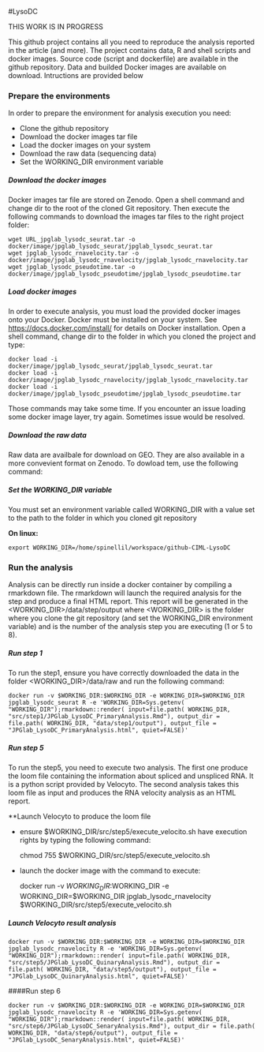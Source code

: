 #LysoDC


THIS WORK IS IN PROGRESS


This github project contains all you need to reproduce the analysis reported in the article (and more). The project contains data, R and shell scripts and docker images.
Source code (script and dockerfile) are available in the github repository. Data and builded Docker images are available on download. Intructions are provided below

### Prepare the environments

In order to prepare the environment for analysis execution you need:
- Clone the github repository
- Download the docker images tar file
- Load the docker images on your system
- Download the raw data (sequencing data)
- Set the WORKING_DIR environment variable

##### Download the docker images

Docker images tar file are stored on Zenodo. Open a shell command and change dir to the root of the cloned Git repository. Then execute the following commands to download the images tar files to the right project folder:

    wget URL_jpglab_lysodc_seurat.tar -o docker/image/jpglab_lysodc_seurat/jpglab_lysodc_seurat.tar
    wget jpglab_lysodc_rnavelocity.tar -o docker/image/jpglab_lysodc_rnavelocity/jpglab_lysodc_rnavelocity.tar
    wget jpglab_lysodc_pseudotime.tar -o docker/image/jpglab_lysodc_pseudotime/jpglab_lysodc_pseudotime.tar

##### Load docker images

In order to execute analysis, you must load the provided docker images onto your Docker. Docker must be installed on your system. 
See https://docs.docker.com/install/ for details on Docker installation.
Open a shell command, change dir to the folder in which you cloned the project and type:

    docker load -i docker/image/jpglab_lysodc_seurat/jpglab_lysodc_seurat.tar
    docker load -i docker/image/jpglab_lysodc_rnavelocity/jpglab_lysodc_rnavelocity.tar
    docker load -i docker/image/jpglab_lysodc_pseudotime/jpglab_lysodc_pseudotime.tar

Those commands may take some time. If you encounter an issue loading some docker image layer, try again. Sometimes issue would be resolved. 

##### Download the raw data

Raw data are availbale for download on GEO. They are also available in a more convevient format on Zenodo. To dowload tem, use the following command:



##### Set the WORKING_DIR variable
 
You must set an environment variable called WORKING_DIR with a value set to the path to the folder in which you cloned git repository

**On linux:**

    export WORKING_DIR=/home/spinellil/workspace/github-CIML-LysoDC

### Run the analysis

Analysis can be directly run inside a docker container by compiling a rmarkdown file. The rmarkdown will launch the required analysis for the step
and produce a final HTML report. This report will be generated in the <WORKING_DIR>/data/step<X>/output where <WORKING_DIR> is the folder where you clone the git repository (and set the WORKING_DIR environment variable) and <X> is the number of the analysis step you are executing (1 or 5 to 8).

##### Run step 1

To run the step1, ensure you have correctly downloaded the data in the folder <WORKING_DIR>/data/raw and run the following command:

    docker run -v $WORKING_DIR:$WORKING_DIR -e WORKING_DIR=$WORKING_DIR jpglab_lysodc_seurat R -e 'WORKING_DIR=Sys.getenv( "WORKING_DIR");rmarkdown::render( input=file.path( WORKING_DIR, "src/step1/JPGlab_LysoDC_PrimaryAnalysis.Rmd"), output_dir = file.path( WORKING_DIR, "data/step1/output"), output_file = "JPGlab_LysoDC_PrimaryAnalysis.html", quiet=FALSE)'


##### Run step 5

To run the step5, you need to execute two analysis. The first one produce the loom file containing the information about spliced and unspliced RNA. It is a python script provided by Velocyto. The second analysis takes this loom file as input and produces the RNA velocity analysis as an HTML report.

**Launch Velocyto to produce the loom file

* ensure  $WORKING_DIR/src/step5/execute_velocito.sh have execution rights by typing the following command:

    chmod 755 $WORKING_DIR/src/step5/execute_velocito.sh

* launch the docker image with the command to execute:

    docker run -v $WORKING_DIR:$WORKING_DIR -e WORKING_DIR=$WORKING_DIR jpglab_lysodc_rnavelocity $WORKING_DIR/src/step5/execute_velocito.sh

##### Launch Velocyto result analysis

    docker run -v $WORKING_DIR:$WORKING_DIR -e WORKING_DIR=$WORKING_DIR jpglab_lysodc_rnavelocity R -e 'WORKING_DIR=Sys.getenv( "WORKING_DIR");rmarkdown::render( input=file.path( WORKING_DIR, "src/step5/JPGlab_LysoDC_QuinaryAnalysis.Rmd"), output_dir = file.path( WORKING_DIR, "data/step5/output"), output_file = "JPGlab_LysoDC_QuinaryAnalysis.html", quiet=FALSE)'

####Run step 6

    docker run -v $WORKING_DIR:$WORKING_DIR -e WORKING_DIR=$WORKING_DIR jpglab_lysodc_rnavelocity R -e 'WORKING_DIR=Sys.getenv( "WORKING_DIR");rmarkdown::render( input=file.path( WORKING_DIR, "src/step6/JPGlab_LysoDC_SenaryAnalysis.Rmd"), output_dir = file.path( WORKING_DIR, "data/step6/output"), output_file = "JPGlab_LysoDC_SenaryAnalysis.html", quiet=FALSE)'
